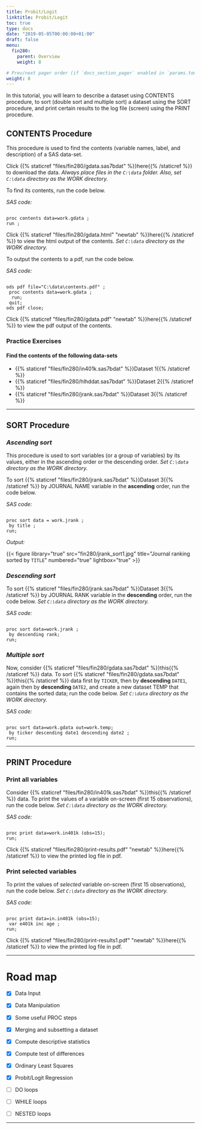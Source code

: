 ```yaml
---
title: Probit/Logit
linktitle: Probit/Logit
toc: true
type: docs
date: "2019-05-05T00:00:00+01:00"
draft: false
menu:
  fin280:
    parent: Overview
    weight: 8

# Prev/next pager order (if `docs_section_pager` enabled in `params.toml`)
weight: 8
---
```



In this tutorial, you will learn to describe a dataset using CONTENTS procedure, to sort (double sort and multiple sort) a dataset using the SORT procedure, and print certain results to the log file (screen) using the PRINT procedure.


## CONTENTS Procedure

This procedure is used to find the contents (variable names, label, and description) of a SAS data-set.

Click {{% staticref "files/fin280/gdata.sas7bdat" %}}here{{% /staticref %}} to download the data. *Always place files in the `C:\data` folder. Also, set `C:\data` directory as the WORK directory.*

To find its contents, run the code below.

*SAS code:*

```sas

proc contents data=work.gdata ;
run ;

```

Click {{% staticref "files/fin280/gdata.html" "newtab" %}}here{{% /staticref %}} to view the html output of the contents. *Set `C:\data` directory as the WORK directory.*


To output the contents to a pdf, run the code below.

*SAS code:*

```sas

ods pdf file="C:\data\contents.pdf" ;
 proc contents data=work.gdata ;
  run;
 quit;
ods pdf close;

```

Click {{% staticref "files/fin280/gdata.pdf" "newtab" %}}here{{% /staticref %}} to view the pdf output of the contents.


### Practice Exercises

#### Find the contents of the following data-sets

- {{% staticref "files/fin280/in401k.sas7bdat" %}}Dataset 1{{% /staticref %}}
- {{% staticref "files/fin280/hlhddat.sas7bdat" %}}Dataset 2{{% /staticref %}}
- {{% staticref "files/fin280/jrank.sas7bdat" %}}Dataset 3{{% /staticref %}}


___



## SORT Procedure

### *Ascending sort*

This procedure is used to sort variables (or a group of variables) by its values, either in the ascending order or the descending order. *Set `C:\data` directory as the WORK directory.*

To sort {{% staticref "files/fin280/jrank.sas7bdat" %}}Dataset 3{{% /staticref %}} by JOURNAL NAME variable in the **ascending** order, run the code below.

*SAS code:*

```sas

proc sort data = work.jrank ;
 by title ;
run;

```

*Output:*

{{< figure library="true" src="fin280/jrank_sort1.jpg" title="Journal ranking sorted by `TITLE`" numbered="true" lightbox="true" >}}

### *Descending sort*

To sort {{% staticref "files/fin280/jrank.sas7bdat" %}}Dataset 3{{% /staticref %}} by JOURNAL RANK variable in the **descending** order, run the code below. *Set `C:\data` directory as the WORK directory.*

*SAS code:*

```sas

proc sort data=work.jrank ;
 by descending rank;
run;

```

### *Multiple sort*

Now, consider {{% staticref "files/fin280/gdata.sas7bdat" %}}this{{% /staticref %}} data. To sort {{% staticref "files/fin280/gdata.sas7bdat" %}}this{{% /staticref %}} data first by `TICKER`, then by **descending** `DATE1`, again then by **descending** `DATE2`, and create a new dataset TEMP that contains the sorted data; run the code below. *Set `C:\data` directory as the WORK directory.*

*SAS code:*

```sas

proc sort data=work.gdata out=work.temp;
 by ticker descending date1 descending date2 ;
run;

```


___



## PRINT Procedure

### Print all variables 

Consider {{% staticref "files/fin280/in401k.sas7bdat" %}}this{{% /staticref %}} data. To print the values of a variable on-screen (first 15 observations), run the code below. *Set `C:\data` directory as the WORK directory.*

*SAS code:*

```sas

proc print data=work.in401k (obs=15);
run;

```

Click {{% staticref "files/fin280/print-results.pdf" "newtab" %}}here{{% /staticref %}} to view the printed log file in pdf.

### Print selected variables 

To print the values of *selected* variable on-screen (first 15 observations), run the code below. *Set `C:\data` directory as the WORK directory.*

*SAS code:*

```sas

proc print data=in.in401k (obs=15);
 var e401k inc age ;
run;

```

Click {{% staticref "files/fin280/print-results1.pdf" "newtab" %}}here{{% /staticref %}} to view the printed log file in pdf.



___





# Road map


- [x] Data Input
- [x] Data Manipulation
- [x] Some useful PROC steps
- [x] Merging and subsetting a dataset
- [x] Compute descriptive statistics
- [x] Compute test of differences
- [x] Ordinary Least Squares
- [x] Probit/Logit Regression
- [ ] DO loops 
- [ ] WHILE loops
- [ ] NESTED loops


___
